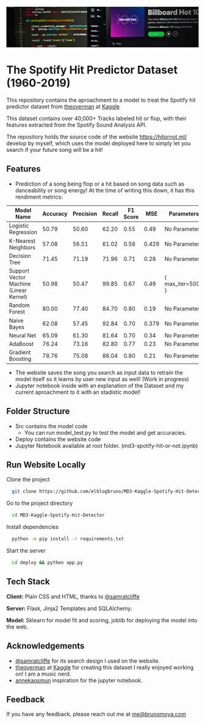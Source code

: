 
![Logo](dataset-cover.jpg)

    
# The Spotify Hit Predictor Dataset (1960-2019)

This repository contains the aproachment to a model to treat the Spotify
hit predictor dataset from [theoverman](https://www.kaggle.com/theoverman) at [Kaggle](https://www.kaggle.com/theoverman/the-spotify-hit-predictor-dataset)

This dataset contains over 40,000+ Tracks labeled hit or flop, with their features extracted from the Spotify Sound Analysis API.

The repository holds the source code of the website https://hitornot.ml/ develop by myself, which uses the model deployed here to simply let you search if your future song will be a hit!



## Features

- Prediction of a song being flop or a hit based on song data such as danceability or song energy! At the time of writing this down, it has this rendiment metrics:
    
| Model Name | Accuracy | Precision | Recall | F1 Score | MSE | Parameters|
| ------------- | ------------- |------------- |------------- |------------- |------------- |------------- |
| Logistic Regression | 50.79   | 50.60  | 62.20   | 0.55 | 0.49  | No Parameters |
| K-Nearest Neighbors | 57.08   | 56.51  | 61.02   | 0.58 | 0.429  | No Parameters |
| Decision Tree| 71.45   | 71.19  | 71.96   | 0.71 | 0.28  |No Parameters |
| Support Vector Machine (Linear Kernel) | 50.98   | 50.47  | 99.85   | 0.67 | 0.49  | { max_iter=5000 } |
| Random Forest | 80.00   | 77.40  | 84.70   | 0.80 | 0.19  |No Parameters |
| Naive Bayes | 62.08   | 57.45  | 92.84   | 0.70 | 0.379  |No Parameters |
| Neural Net | 65.09   | 61.30  | 81.64   | 0.70 | 0.34  |No Parameters |
| AdaBoost | 76.24   | 73.16  | 82.80 | 0.77 | 0.23  |No Parameters |
| Gradient Boosting | 78.76   | 75.08  | 86.04   | 0.80 | 0.21  |No Parameters |


- The website saves the song you search as input data to retrain the model itself so it learns by user new input as well! (Work in progress)
- Jupyter notebook inside with an explanation of the Dataset and my current aproachment to it with an stadistic model!

## Folder Structure

- Src contains the model code
  - You can run model_test.py to test the model and get accuracies.
- Deploy contains the website code
- Jupyter Notebook available at root folder. (md3-spotify-hit-or-not.ipynb)

## Run Website Locally

Clone the project

```bash
  git clone https://github.com/elblogbruno/MD3-Kaggle-Spotify-Hit-Detector
```

Go to the project directory

```bash
  cd MD3-Kaggle-Spotify-Hit-Detector
```

Install dependencies

```bash
  python -m pip install -r requirements.txt
```

Start the server

```bash
  cd deploy && python app.py
```

  
## Tech Stack

**Client:** Plain CSS and HTML, thanks to [@samratcliffe](https://codepen.io/samratcliffe/pen/xOqEZg) 

**Server:** Flask, Jinja2 Templates and SQLAlchemy.

**Model:** Sklearn for model fit and scoring, joblib for deploying the model into the web.

  
## Acknowledgements

 - [@samratcliffe](https://codepen.io/samratcliffe/pen/xOqEZg) for its search design I used on the website.
 - [theoverman](https://www.kaggle.com/theoverman) at [Kaggle](https://www.kaggle.com/theoverman/the-spotify-hit-predictor-dataset) for creating this dataset I really enjoyed working on! I am a music nerd.
 - [annekaosmun](https://www.kaggle.com/annekaosmun/predicting-hit-songs-using-spotify) inspiration for the jupyter notebook.

## Feedback

If you have any feedback, please reach out me at me@brunomoya.com

  